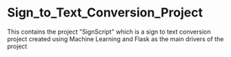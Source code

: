 # Sign_to_Text_Conversion_Project
This contains the project "SignScript" which is a sign to text conversion project created using Machine Learning and Flask as the main drivers of the project
